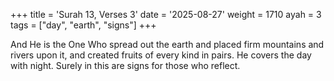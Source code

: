 +++
title = 'Surah 13, Verses 3'
date = '2025-08-27'
weight = 1710
ayah = 3
tags = ["day", "earth", "signs"]
+++

And He is the One Who spread out the earth and placed firm mountains and rivers upon it, and created fruits of every kind in pairs. He covers the day with night. Surely in this are signs for those who reflect.